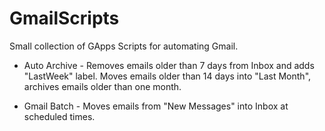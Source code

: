 # GmailScripts

Small collection of GApps Scripts for automating Gmail.

- Auto Archive - Removes emails older than 7 days from Inbox and adds "LastWeek" label. Moves emails older than 14 days into "Last Month", archives emails older than one month.

- Gmail Batch - Moves emails from "New Messages" into Inbox at scheduled times.
